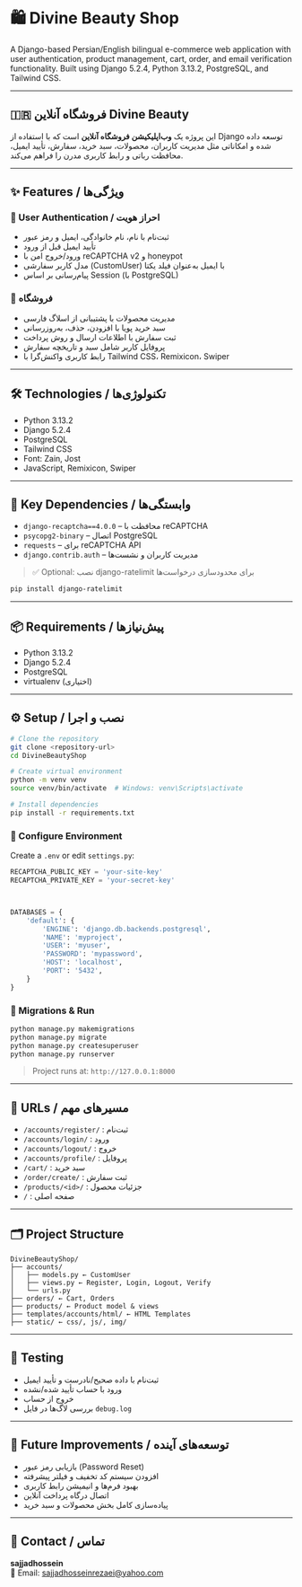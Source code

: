 # 🛍️ Divine Beauty Shop

A Django-based Persian/English bilingual e-commerce web application with user authentication, product management, cart, order, and email verification functionality. Built using Django 5.2.4, Python 3.13.2, PostgreSQL, and Tailwind CSS.

---

## 🇮🇷 فروشگاه آنلاین Divine Beauty

این پروژه یک **وب‌اپلیکیشن فروشگاه آنلاین** است که با استفاده از Django توسعه داده شده و امکاناتی مثل مدیریت کاربران، محصولات، سبد خرید، سفارش، تأیید ایمیل، محافظت رباتی و رابط کاربری مدرن را فراهم می‌کند.

---

## ✨ Features / ویژگی‌ها

### 👤 User Authentication / احراز هویت

- ثبت‌نام با نام، نام خانوادگی، ایمیل و رمز عبور
- تأیید ایمیل قبل از ورود
- ورود/خروج امن با reCAPTCHA v2 و honeypot
- مدل کاربر سفارشی (CustomUser) با ایمیل به‌عنوان فیلد یکتا
- پیام‌رسانی بر اساس Session (با PostgreSQL)

### 🛒 فروشگاه

- مدیریت محصولات با پشتیبانی از اسلاگ فارسی
- سبد خرید پویا با افزودن، حذف، به‌روزرسانی
- ثبت سفارش با اطلاعات ارسال و روش پرداخت
- پروفایل کاربر شامل سبد و تاریخچه سفارش
- رابط کاربری واکنش‌گرا با Tailwind CSS، Remixicon، Swiper

---

## 🛠 Technologies / تکنولوژی‌ها

- Python 3.13.2  
- Django 5.2.4  
- PostgreSQL  
- Tailwind CSS  
- Font: Zain, Jost  
- JavaScript, Remixicon, Swiper

---

## 🔑 Key Dependencies / وابستگی‌ها

- `django-recaptcha==4.0.0` – محافظت با reCAPTCHA  
- `psycopg2-binary` – اتصال PostgreSQL  
- `requests` – برای reCAPTCHA API  
- `django.contrib.auth` – مدیریت کاربران و نشست‌ها  

> ✅ Optional: نصب django-ratelimit برای محدودسازی درخواست‌ها  
```bash
pip install django-ratelimit
```

---

## 📦 Requirements / پیش‌نیازها

- Python 3.13.2  
- Django 5.2.4  
- PostgreSQL  
- virtualenv (اختیاری)

---

## ⚙️ Setup / نصب و اجرا

```bash
# Clone the repository
git clone <repository-url>
cd DivineBeautyShop

# Create virtual environment
python -m venv venv
source venv/bin/activate  # Windows: venv\Scripts\activate

# Install dependencies
pip install -r requirements.txt
```

### 🔧 Configure Environment

Create a `.env` or edit `settings.py`:
```python
RECAPTCHA_PUBLIC_KEY = 'your-site-key'
RECAPTCHA_PRIVATE_KEY = 'your-secret-key'



DATABASES = {
    'default': {
        'ENGINE': 'django.db.backends.postgresql',
        'NAME': 'myproject',
        'USER': 'myuser',
        'PASSWORD': 'mypassword',
        'HOST': 'localhost',
        'PORT': '5432',
    }
}
```

### 📂 Migrations & Run

```bash
python manage.py makemigrations
python manage.py migrate
python manage.py createsuperuser 
python manage.py runserver
```

> Project runs at: `http://127.0.0.1:8000`

---

## 🔗 URLs / مسیرهای مهم

- `/accounts/register/` : ثبت‌نام  
- `/accounts/login/` : ورود  
- `/accounts/logout/` : خروج  
- `/accounts/profile/` : پروفایل  
- `/cart/` : سبد خرید  
- `/order/create/` : ثبت سفارش  
- `/products/<id>/` : جزئیات محصول  
- `/` : صفحه اصلی  

---

## 🗂 Project Structure

```
DivineBeautyShop/
├── accounts/
│   ├── models.py ← CustomUser
│   ├── views.py ← Register, Login, Logout, Verify
│   └── urls.py
├── orders/ ← Cart, Orders
├── products/ ← Product model & views
├── templates/accounts/html/ ← HTML Templates
├── static/ ← css/, js/, img/
```

---

## 🧪 Testing

- ثبت‌نام با داده صحیح/نادرست و تأیید ایمیل  
- ورود با حساب تأیید شده/نشده  
- خروج از حساب  
- بررسی لاگ‌ها در فایل `debug.log`

---

## 🚀 Future Improvements / توسعه‌های آینده

- بازیابی رمز عبور (Password Reset)  
- افزودن سیستم کد تخفیف و فیلتر پیشرفته  
- بهبود فرم‌ها و انیمیشن رابط کاربری  
- اتصال درگاه پرداخت آنلاین  
- پیاده‌سازی کامل بخش محصولات و سبد خرید

---

## 📧 Contact / تماس

**sajjadhossein**  
📩 Email: [sajjadhosseinrezaei@yahoo.com](mailto:sajjadhosseinrezaei@yahoo.com)
